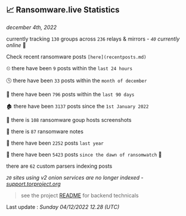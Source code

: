 
## 📈 Ransomware.live Statistics
_december 4th, 2022_

currently tracking `130` groups across `236` relays & mirrors - _`40` currently online_ 📡

Check recent ransomware posts `[here](recentposts.md)`


⏲ there have been `9` posts within the `last 24 hours`

🕓 there have been `33` posts within the `month of december`

📅 there have been `796` posts within the `last 90 days`

🏚 there have been `3137` posts since the `1st January 2022`

📸 there is `108` ransomware goup hosts screenshots

📝 there is `87` ransomware notes

🚀 there have been `2252` posts `last year`

🦕 there have been `5423` posts `since the dawn of ransomwatch` 🐣

there are `62` custom parsers indexing posts

_`20` sites using v2 onion services are no longer indexed - [support.torproject.org](https://support.torproject.org/onionservices/v2-deprecation/)_

> see the project [README](https://github.com/jmousqueton/ransomwatch#readme) for backend technicals



Last update : _Sunday 04/12/2022 12.28 (UTC)_


